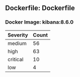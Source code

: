## Dockerfile: Dockerfile

### Docker Image: kibana:8.6.0
| Severity | Count |
|----------|-------|
| medium | 56 |
| high | 63 |
| critical | 10 |
| low | 4 |